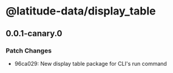 # @latitude-data/display_table

## 0.0.1-canary.0

### Patch Changes

- 96ca029: New display table package for CLI's run command
